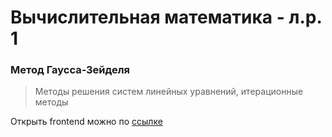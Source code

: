 # Вычислительная математика - л.р. 1
### Метод Гаусса-Зейделя 
> Методы решения систем линейных уравнений, итерационные методы 


Открыть frontend можно по [ссылке](https://itmo-computational-math.github.io/comp-math-lab-1/dist/index.html) 